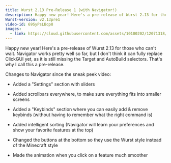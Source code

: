 ```yaml
---
title: Wurst 2.13 Pre-Release 1 (with Navigator!)
description: Happy new year! Here's a pre-release of Wurst 2.13 for those who can't wait.
Wurst-version: v2.13pre1
video-id: 69SyPsLBqp8
images:
  - link: https://cloud.githubusercontent.com/assets/10100202/12071318/a205e2ba-b0a5-11e5-8b97-95388365cd9e.jpg
---
```

Happy new year! Here's a pre-release of Wurst 2.13 for those who can't wait. Navigator works pretty well so far, but I don't think it can fully replace ClickGUI yet, as it is still missing the Target and AutoBuild selectors. That's why I call this a pre-release.

Changes to Navigator since the sneak peek video:

- Added a "Settings" section with sliders

- Added scrollbars everywhere, to make sure everything fits into smaller screens

- Added a "Keybinds" section where you can easily add & remove keybinds (without having to remember what the right command is)

- Added intelligent sorting (Navigator will learn your preferences and show your favorite features at the top)

- Changed the buttons at the bottom so they use the Wurst style instead of the Minecraft style

- Made the animation when you click on a feature much smoother

